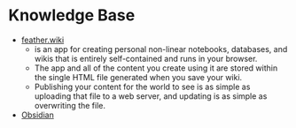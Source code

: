 Knowledge Base
==============

* [feather.wiki](https://feather.wiki/)
    * is an app for creating personal non-linear notebooks, databases, and wikis that is entirely self-contained and runs in your browser. 
    * The app and all of the content you create using it are stored within the single HTML file generated when you save your wiki. 
    * Publishing your content for the world to see is as simple as uploading that file to a web server, and updating is as simple as overwriting the file.
* [Obsidian]()

